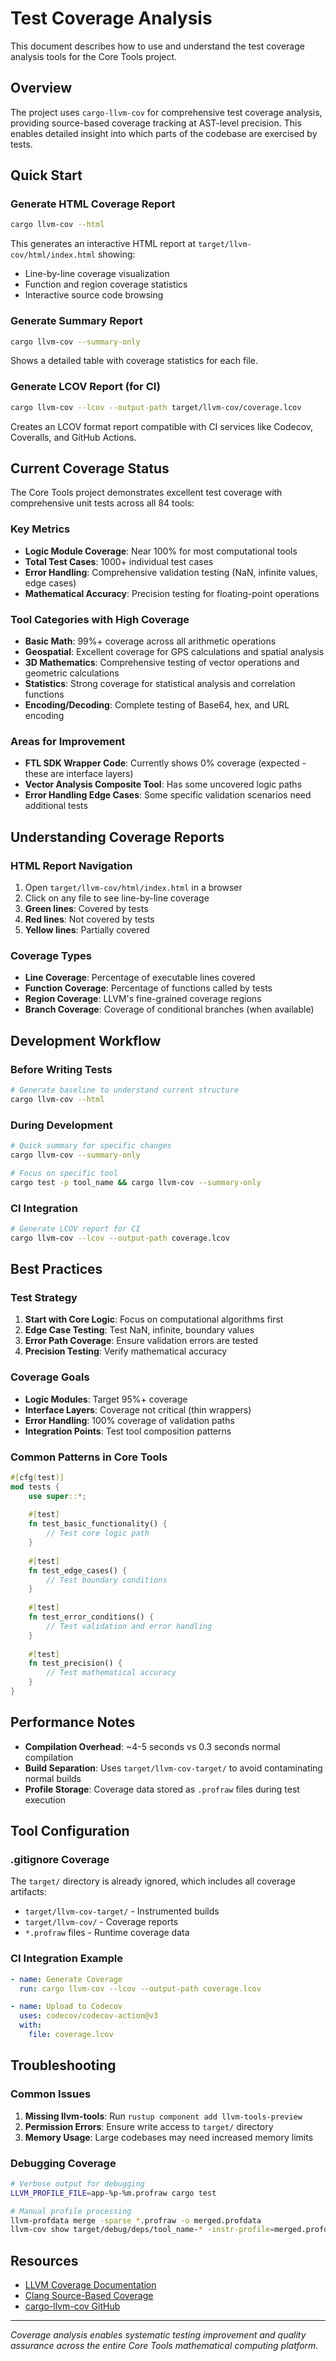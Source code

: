 # Test Coverage Analysis

This document describes how to use and understand the test coverage analysis tools for the Core Tools project.

## Overview

The project uses `cargo-llvm-cov` for comprehensive test coverage analysis, providing source-based coverage tracking at AST-level precision. This enables detailed insight into which parts of the codebase are exercised by tests.

## Quick Start

### Generate HTML Coverage Report
```bash
cargo llvm-cov --html
```

This generates an interactive HTML report at `target/llvm-cov/html/index.html` showing:
- Line-by-line coverage visualization
- Function and region coverage statistics
- Interactive source code browsing

### Generate Summary Report
```bash
cargo llvm-cov --summary-only
```

Shows a detailed table with coverage statistics for each file.

### Generate LCOV Report (for CI)
```bash
cargo llvm-cov --lcov --output-path target/llvm-cov/coverage.lcov
```

Creates an LCOV format report compatible with CI services like Codecov, Coveralls, and GitHub Actions.

## Current Coverage Status

The Core Tools project demonstrates excellent test coverage with comprehensive unit tests across all 84 tools:

### Key Metrics
- **Logic Module Coverage**: Near 100% for most computational tools
- **Total Test Cases**: 1000+ individual test cases
- **Error Handling**: Comprehensive validation testing (NaN, infinite values, edge cases)
- **Mathematical Accuracy**: Precision testing for floating-point operations

### Tool Categories with High Coverage
- **Basic Math**: 99%+ coverage across all arithmetic operations
- **Geospatial**: Excellent coverage for GPS calculations and spatial analysis
- **3D Mathematics**: Comprehensive testing of vector operations and geometric calculations
- **Statistics**: Strong coverage for statistical analysis and correlation functions
- **Encoding/Decoding**: Complete testing of Base64, hex, and URL encoding

### Areas for Improvement
- **FTL SDK Wrapper Code**: Currently shows 0% coverage (expected - these are interface layers)
- **Vector Analysis Composite Tool**: Has some uncovered logic paths
- **Error Handling Edge Cases**: Some specific validation scenarios need additional tests

## Understanding Coverage Reports

### HTML Report Navigation
1. Open `target/llvm-cov/html/index.html` in a browser
2. Click on any file to see line-by-line coverage
3. **Green lines**: Covered by tests
4. **Red lines**: Not covered by tests
5. **Yellow lines**: Partially covered

### Coverage Types
- **Line Coverage**: Percentage of executable lines covered
- **Function Coverage**: Percentage of functions called by tests
- **Region Coverage**: LLVM's fine-grained coverage regions
- **Branch Coverage**: Coverage of conditional branches (when available)

## Development Workflow

### Before Writing Tests
```bash
# Generate baseline to understand current structure
cargo llvm-cov --html
```

### During Development
```bash
# Quick summary for specific changes
cargo llvm-cov --summary-only

# Focus on specific tool
cargo test -p tool_name && cargo llvm-cov --summary-only
```

### CI Integration
```bash
# Generate LCOV report for CI
cargo llvm-cov --lcov --output-path coverage.lcov
```

## Best Practices

### Test Strategy
1. **Start with Core Logic**: Focus on computational algorithms first
2. **Edge Case Testing**: Test NaN, infinite, boundary values
3. **Error Path Coverage**: Ensure validation errors are tested
4. **Precision Testing**: Verify mathematical accuracy

### Coverage Goals
- **Logic Modules**: Target 95%+ coverage
- **Interface Layers**: Coverage not critical (thin wrappers)
- **Error Handling**: 100% coverage of validation paths
- **Integration Points**: Test tool composition patterns

### Common Patterns in Core Tools
```rust
#[cfg(test)]
mod tests {
    use super::*;
    
    #[test]
    fn test_basic_functionality() {
        // Test core logic path
    }
    
    #[test]
    fn test_edge_cases() {
        // Test boundary conditions
    }
    
    #[test]
    fn test_error_conditions() {
        // Test validation and error handling
    }
    
    #[test]
    fn test_precision() {
        // Test mathematical accuracy
    }
}
```

## Performance Notes

- **Compilation Overhead**: ~4-5 seconds vs 0.3 seconds normal compilation
- **Build Separation**: Uses `target/llvm-cov-target/` to avoid contaminating normal builds
- **Profile Storage**: Coverage data stored as `.profraw` files during test execution

## Tool Configuration

### .gitignore Coverage
The `target/` directory is already ignored, which includes all coverage artifacts:
- `target/llvm-cov-target/` - Instrumented builds
- `target/llvm-cov/` - Coverage reports
- `*.profraw` files - Runtime coverage data

### CI Integration Example
```yaml
- name: Generate Coverage
  run: cargo llvm-cov --lcov --output-path coverage.lcov

- name: Upload to Codecov
  uses: codecov/codecov-action@v3
  with:
    file: coverage.lcov
```

## Troubleshooting

### Common Issues
1. **Missing llvm-tools**: Run `rustup component add llvm-tools-preview`
2. **Permission Errors**: Ensure write access to `target/` directory
3. **Memory Usage**: Large codebases may need increased memory limits

### Debugging Coverage
```bash
# Verbose output for debugging
LLVM_PROFILE_FILE=app-%p-%m.profraw cargo test

# Manual profile processing
llvm-profdata merge -sparse *.profraw -o merged.profdata
llvm-cov show target/debug/deps/tool_name-* -instr-profile=merged.profdata
```

## Resources

- [LLVM Coverage Documentation](https://llvm.org/docs/CommandGuide/llvm-cov.html)
- [Clang Source-Based Coverage](https://clang.llvm.org/docs/SourceBasedCodeCoverage.html)
- [cargo-llvm-cov GitHub](https://github.com/taiki-e/cargo-llvm-cov)

---

*Coverage analysis enables systematic testing improvement and quality assurance across the entire Core Tools mathematical computing platform.*